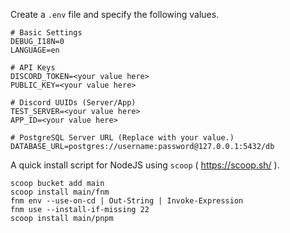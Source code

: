 Create a `.env` file and specify the following values.
```env
# Basic Settings
DEBUG_I18N=0
LANGUAGE=en

# API Keys
DISCORD_TOKEN=<your value here>
PUBLIC_KEY=<your value here>

# Discord UUIDs (Server/App)
TEST_SERVER=<your value here>
APP_ID=<your value here>

# PostgreSQL Server URL (Replace with your value.)
DATABASE_URL=postgres://username:password@127.0.0.1:5432/db
```

A quick install script for NodeJS using `scoop` ( https://scoop.sh/ ).
```
scoop bucket add main
scoop install main/fnm
fnm env --use-on-cd | Out-String | Invoke-Expression
fnm use --install-if-missing 22
scoop install main/pnpm
```
